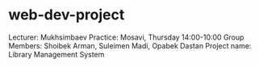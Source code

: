 # web-dev-project
Lecturer: Mukhsimbaev
Practice: Mosavi, Thursday 14:00-10:00
Group Members: Shoibek Arman, Suleimen Madi, Opabek Dastan
Project name: Library Management System
